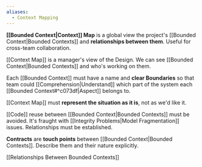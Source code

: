 ```yaml
---
aliases:
  - Context Mapping
---
```

**[[Bounded Context|Context]] Map** is a global view the project's [[Bounded Context|Bounded Contexts]] and **relationships between them**. Useful for cross-team collaboration.

[[Context Map]] is a manager's view of the Design.
We can see [[Bounded Context|Bounded Contexts]] and who's working on them.

Each [[Bounded Context]] must have a name and **clear Boundaries** so that team could [[Comprehension|Understand]] which part of the system each [[Bounded Context#^c073df|Aspect]] belongs to.

[[Context Map]] must **represent the situation as it is**, not as we'd like it.

[[Code]] reuse between [[Bounded Context|Bounded Contexts]] must be avoided. It's fraught with [[Integrity Problems|Model Fragmentation]] issues. Relationships must be established.

**Contracts** are **touch points** between [[Bounded Context|Bounded Contexts]].
Describe them and their nature explicitly.

[[Relationships Between Bounded Contexts]]